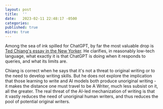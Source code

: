 ```yaml
---
layout: post
title:  ''
date:   2023-02-11 22:48:17 -0500
categories: 
published: true
micro: true
---
```

Among the sea of ink spilled for ChatGPT, by far the most valuable drop is [Ted Chiang's essay in the New Yorker](https://www.newyorker.com/tech/annals-of-technology/chatgpt-is-a-blurry-jpeg-of-the-web). He clarifies, in reasonably low-tech language, what exactly it is that ChatGPT is doing when it responds to queries, and what its limits are.

Chiang is correct when he says that it's not a threat to original writing or to the need to develop writing skills. But he does not explore the implication that those learning to write and AI models both produce unoriginal writing - it makes the distance one must travel to be A Writer, much less subsist on it, all the greater. The real threat of the AI-led mechanization of writing is that it vastly reduces the need of unoriginal human writers, and thus reduces the pool of potential original writers.
